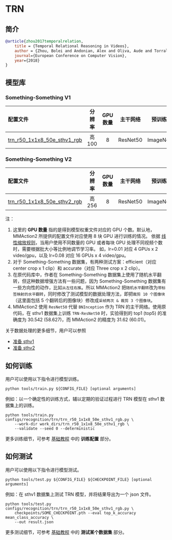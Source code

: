 # TRN

## 简介

<!-- [ALGORITHM] -->

```BibTeX
@article{zhou2017temporalrelation,
    title = {Temporal Relational Reasoning in Videos},
    author = {Zhou, Bolei and Andonian, Alex and Oliva, Aude and Torralba, Antonio},
    journal={European Conference on Computer Vision},
    year={2018}
}
```

## 模型库

### Something-Something V1

| 配置文件                                                                               | 分辨率 | GPU 数量 | 主干网络 |  预训练  | top1 准确率 (efficient/accurate) | top5 准确率 (efficient/accurate) | GPU 显存占用 (M) |                                                                     ckpt                                                                      |                                                      log                                                       |                                                         json                                                         |
| :------------------------------------------------------------------------------------- | :----: | :------: | :------: | :------: | :------------------------------: | :------------------------------: | :--------------: | :-------------------------------------------------------------------------------------------------------------------------------------------: | :------------------------------------------------------------------------------------------------------------: | :------------------------------------------------------------------------------------------------------------------: |
| [trn_r50_1x1x8_50e_sthv1_rgb](/configs/recognition/trn/trn_r50_1x1x8_50e_sthv1_rgb.py) | 高 100 |    8     | ResNet50 | ImageNet |          31.62 / 33.88           |          60.01 / 62.12           |      11010       | [ckpt](https://download.openmmlab.com/mmaction/recognition/trn/trn_r50_1x1x8_50e_sthv1_rgb/trn_r50_1x1x8_50e_sthv1_rgb_20210401-163704a8.pth) | [log](https://download.openmmlab.com/mmaction/recognition/trn/trn_r50_1x1x8_50e_sthv1_rgb/20210326_103948.log) | [json](https://download.openmmlab.com/mmaction/recognition/trn/trn_r50_1x1x8_50e_sthv1_rgb/20210326_103948.log.json) |

### Something-Something V2

| 配置文件                                                                               | 分辨率 | GPU 数量 | 主干网络 |  预训练  | top1 准确率 (efficient/accurate) | top5 准确率 (efficient/accurate) | GPU 显存占用 (M) |                                                                     ckpt                                                                      |                                                      log                                                       |                                                         json                                                         |
| :------------------------------------------------------------------------------------- | :----: | :------: | :------: | :------: | :------------------------------: | :------------------------------: | :--------------: | :-------------------------------------------------------------------------------------------------------------------------------------------: | :------------------------------------------------------------------------------------------------------------: | :------------------------------------------------------------------------------------------------------------------: |
| [trn_r50_1x1x8_50e_sthv2_rgb](/configs/recognition/trn/trn_r50_1x1x8_50e_sthv2_rgb.py) | 高 256 |    8     | ResNet50 | ImageNet |          48.39 / 51.28           |          76.58 / 78.65           |      11010       | [ckpt](https://download.openmmlab.com/mmaction/recognition/trn/trn_r50_1x1x8_50e_sthv2_rgb/trn_r50_1x1x8_50e_sthv2_rgb_20210816-7abbc4c1.pth) | [log](https://download.openmmlab.com/mmaction/recognition/trn/trn_r50_1x1x8_50e_sthv2_rgb/20210816_221356.log) | [json](https://download.openmmlab.com/mmaction/recognition/trn/trn_r50_1x1x8_50e_sthv2_rgb/20210816_221356.log.json) |

注：

1. 这里的 **GPU 数量** 指的是得到模型权重文件对应的 GPU 个数。默认地，MMAction2 所提供的配置文件对应使用 8 块 GPU 进行训练的情况。
   依据 [线性缩放规则](https://arxiv.org/abs/1706.02677)，当用户使用不同数量的 GPU 或者每块 GPU 处理不同视频个数时，需要根据批大小等比例地调节学习率。
   如，lr=0.01 对应 4 GPUs x 2 video/gpu，以及 lr=0.08 对应 16 GPUs x 4 video/gpu。
2. 对于 Something-Something 数据集，有两种测试方案：efficient（对应 center crop x 1 clip）和 accurate（对应 Three crop x 2 clip）。
3. 在原代码库中，作者在 Something-Something 数据集上使用了随机水平翻转，但这种数据增强方法有一些问题，因为 Something-Something 数据集有一些方向性的动作，比如`从左往右推`。所以 MMAction2 把`随机水平翻转`改为`带标签映射的水平翻转`，同时修改了测试模型的数据处理方法，即把`裁剪 10 个图像块`（这里面包括 5 个翻转后的图像块）修改成`采帧两次 & 裁剪 3 个图像块`。
4. MMAction2 使用 `ResNet50` 代替 `BNInception` 作为 TRN 的主干网络。使用原代码，在 sthv1 数据集上训练 `TRN-ResNet50` 时，实验得到的 top1 (top5) 的准确度为 30.542 (58.627)，而 MMAction2 的精度为 31.62 (60.01)。

关于数据处理的更多细节，用户可以参照

- [准备 sthv1](/tools/data/sthv1/README_zh-CN.md)
- [准备 sthv2](/tools/data/sthv2/README_zh-CN.md)

## 如何训练

用户可以使用以下指令进行模型训练。

```shell
python tools/train.py ${CONFIG_FILE} [optional arguments]
```

例如：以一个确定性的训练方式，辅以定期的验证过程进行 TRN 模型在 sthv1 数据集上的训练。

```shell
python tools/train.py configs/recognition/trn/trn_r50_1x1x8_50e_sthv1_rgb.py \
    --work-dir work_dirs/trn_r50_1x1x8_50e_sthv1_rgb \
    --validate --seed 0 --deterministic
```

更多训练细节，可参考 [基础教程](/docs_zh_CN/getting_started.md#%E8%AE%AD%E7%BB%83%E9%85%8D%E7%BD%AE) 中的 **训练配置** 部分。

## 如何测试

用户可以使用以下指令进行模型测试。

```shell
python tools/test.py ${CONFIG_FILE} ${CHECKPOINT_FILE} [optional arguments]
```

例如：在 sthv1 数据集上测试 TRN 模型，并将结果导出为一个 json 文件。

```shell
python tools/test.py configs/recognition/trn/trn_r50_1x1x8_50e_sthv1_rgb.py \
    checkpoints/SOME_CHECKPOINT.pth --eval top_k_accuracy mean_class_accuracy \
    --out result.json
```

更多测试细节，可参考 [基础教程](/docs_zh_CN/getting_started.md#%E6%B5%8B%E8%AF%95%E6%9F%90%E4%B8%AA%E6%95%B0%E6%8D%AE%E9%9B%86) 中的 **测试某个数据集** 部分。
